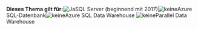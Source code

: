 <Token>**Dieses Thema gilt für:**![Ja](media/yes.png)SQL Server (beginnend mit 2017)![keine](media/no.png)Azure SQL-Datenbank![keine](media/no.png)Azure SQL Data Warehouse ![keine](media/no.png)Parallel Data Warehouse</Token>


